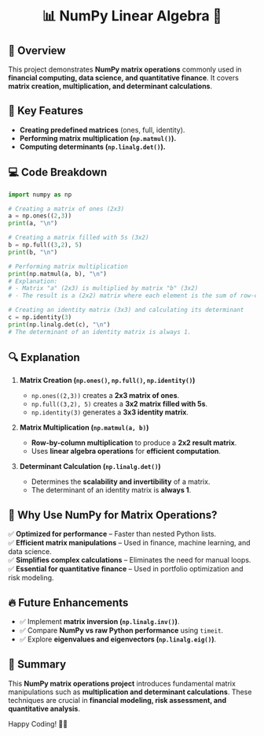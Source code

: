 <div align="center">

# 📊 NumPy Linear Algebra 🚀

</div>

## 📖 Overview
This project demonstrates **NumPy matrix operations** commonly used in **financial computing, data science, and quantitative finance**. It covers **matrix creation, multiplication, and determinant calculations**.

## 🔑 Key Features
- **Creating predefined matrices** (ones, full, identity).
- **Performing matrix multiplication (`np.matmul()`).**
- **Computing determinants (`np.linalg.det()`).**

## 💻 Code Breakdown
```python
import numpy as np

# Creating a matrix of ones (2x3)
a = np.ones((2,3))
print(a, "\n")

# Creating a matrix filled with 5s (3x2)
b = np.full((3,2), 5)
print(b, "\n")

# Performing matrix multiplication
print(np.matmul(a, b), "\n")
# Explanation:
# - Matrix "a" (2x3) is multiplied by matrix "b" (3x2)
# - The result is a (2x2) matrix where each element is the sum of row-column multiplications.

# Creating an identity matrix (3x3) and calculating its determinant
c = np.identity(3)
print(np.linalg.det(c), "\n")
# The determinant of an identity matrix is always 1.
```

## 🔍 Explanation
1. **Matrix Creation (`np.ones()`, `np.full()`, `np.identity()`)**
   - `np.ones((2,3))` creates a **2x3 matrix of ones**.
   - `np.full((3,2), 5)` creates a **3x2 matrix filled with 5s**.
   - `np.identity(3)` generates a **3x3 identity matrix**.

2. **Matrix Multiplication (`np.matmul(a, b)`)**
   - **Row-by-column multiplication** to produce a **2x2 result matrix**.
   - Uses **linear algebra operations** for **efficient computation**.

3. **Determinant Calculation (`np.linalg.det()`)**
   - Determines the **scalability and invertibility** of a matrix.
   - The determinant of an identity matrix is **always 1**.

## 🚀 Why Use NumPy for Matrix Operations?
✅ **Optimized for performance** – Faster than nested Python lists.  
✅ **Efficient matrix manipulations** – Used in finance, machine learning, and data science.  
✅ **Simplifies complex calculations** – Eliminates the need for manual loops.  
✅ **Essential for quantitative finance** – Used in portfolio optimization and risk modeling.  

## 🔥 Future Enhancements
- ✅ Implement **matrix inversion (`np.linalg.inv()`)**.
- ✅ Compare **NumPy vs raw Python performance** using `timeit`.
- ✅ Explore **eigenvalues and eigenvectors (`np.linalg.eig()`)**.

## 🎯 Summary
This **NumPy matrix operations project** introduces fundamental matrix manipulations such as **multiplication and determinant calculations**. These techniques are crucial in **financial modeling, risk assessment, and quantitative analysis**.

Happy Coding! 🚀🐍


